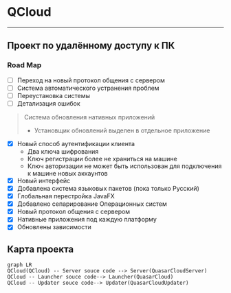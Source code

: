 # QCloud
****
## Проект по удалённому доступу к ПК

### Road Map
- [ ] Переход на новый протокол общения с сервером
- [ ] Система автоматического устранения проблем
- [ ] Переустановка системы
- [ ] Детализация ошибок
> Система обновления нативных приложений
>- Установщик обновлений выделен в отдельное приложение
- [x] Новый способ аутентификации клиента
  - Два ключа шифрования
  - Ключ регистрации более не храниться на машине
  - Ключ авторизации не может быть использован для подключения к машине новых аккаунтов
- [x] Новый интерфейс
- [x] Добавлена система языковых пакетов (пока только Русский)
- [x] Глобальная перестройка JavaFX
- [x] Добавлено сепарирование Операционных систем
- [x] Новый протокол общения с сервером
- [x] Нативные приложения под каждую платформу
- [x] Обновлены зависимости

## Карта проекта
```mermaid
graph LR
QCloud(QCloud) -- Server souce code --> Server(QuasarCloudServer)
QCloud -- Launcher souce code--> Launcher(QuasarCloud)
QCloud -- Updater souce code--> Updater(QuasarCloudUpdater)
```
